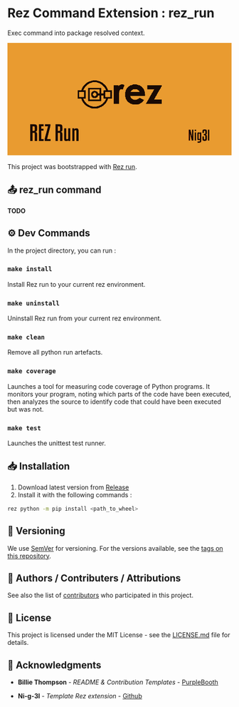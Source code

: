 # Rez Command Extension : rez_run

Exec command into package resolved context.

![Demo](.media/header.png)

This project was bootstrapped with [Rez run](https://github.com/Ni-g-3l/rez-init).

## 📤 rez_run command

**TODO**

## ⚙️ Dev Commands

In the project directory, you can run :

### `make install`

Install Rez run to your current rez environment.

### `make uninstall`

Uninstall Rez run from your current rez environment.

### `make clean`

Remove all python run artefacts.

### `make coverage`

Launches a tool for measuring code coverage of Python programs. It monitors your program, noting which parts of the code have been executed, then analyzes the source to identify code that could have been executed but was not.

### `make test`

Launches the unittest test runner.

## 📥 Installation

1. Download latest version from [Release](https://github.com/Ni-g-3l/rez-run/releases)
2. Install it with the following commands :

```bash
rez python -m pip install <path_to_wheel>
```

## 🔢 Versioning

We use [SemVer](http://semver.org/) for versioning. For the versions available, see the [tags on this repository](https://github.com/Ni-g-3l/rez-run/tags).

## 🤹 Authors / Contributers / Attributions

See also the list of [contributors](https://github.com/Ni-g-3l/rez-run/contributors) who participated in this project.

## 📃 License

This project is licensed under the MIT License - see the [LICENSE.md](LICENSE) file for details.

## 👏 Acknowledgments

* **Billie Thompson** - *README & Contribution Templates* - [PurpleBooth](https://github.com/PurpleBooth)

* **Ni-g-3l** - *Template Rez extension* - [Github](https://github.com/Ni-g-3l/)
